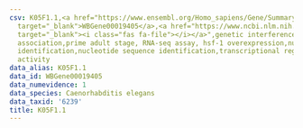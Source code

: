 ```yaml
---
csv: K05F1.1,<a href="https://www.ensembl.org/Homo_sapiens/Gene/Summary?db=core;g=WBGene00019405"
  target="_blank">WBGene00019405</a>,<a href="https://www.ncbi.nlm.nih.gov/pubmed/30894454"
  target="_blank"><i class="fas fa-file"></i></a>",genetic interference,functional
  association,prime adult stage, RNA-seq assay, hsf-1 overexpression,nucleotide sequence
  identification,nucleotide sequence identification,transcriptional regulation,up-regulates
  activity
data_alias: K05F1.1
data_id: WBGene00019405
data_numevidence: 1
data_species: Caenorhabditis elegans
data_taxid: '6239'
title: K05F1.1
---
```

